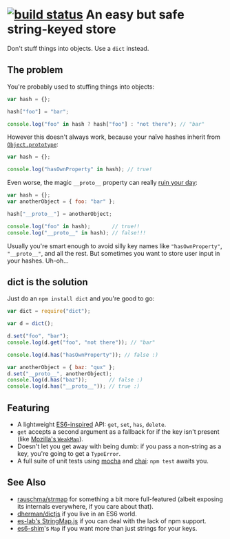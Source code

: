 [![build status](https://secure.travis-ci.org/domenic/dict.png)](http://travis-ci.org/domenic/dict)
An easy but safe string-keyed store
===================================

Don't stuff things into objects. Use a `dict` instead.

The problem
-----------

You're probably used to stuffing things into objects:

```javascript
var hash = {};

hash["foo"] = "bar";

console.log("foo" in hash ? hash["foo"] : "not there"); // "bar"
```

However this doesn't always work, because your naïve hashes inherit from
[`Object.prototype`][1]:

```javascript
var hash = {};

console.log("hasOwnProperty" in hash); // true!
```

Even worse, the magic `__proto__` property can really [ruin your day][2]:

```javascript
var hash = {};
var anotherObject = { foo: "bar" };

hash["__proto__"] = anotherObject;

console.log("foo" in hash);       // true!!
console.log("__proto__" in hash); // false!!!
```

Usually you're smart enough to avoid silly key names like `"hasOwnProperty"`, `"__proto__"`, and all the rest. But sometimes you want to
store user input in your hashes. Uh-oh…

dict is the solution
----------------------

Just do an `npm install dict` and you're good to go:

```javascript
var dict = require("dict");

var d = dict();

d.set("foo", "bar");
console.log(d.get("foo", "not there")); // "bar"

console.log(d.has("hasOwnProperty")); // false :)

var anotherObject = { baz: "qux" };
d.set("__proto__", anotherObject);
console.log(d.has("baz"));       // false :)
console.log(d.has("__proto__")); // true :)
```

Featuring
---------

* A lightweight [ES6-inspired][3] API: `get`, `set`, `has`, `delete`.
* `get` accepts a second argument as a fallback for if the key isn't present (like [Mozilla's `WeakMap`][4]).
* Doesn't let you get away with being dumb: if you pass a non-string as a key, you're going to get a `TypeError`.
* A full suite of unit tests using [mocha][5] and [chai][6]: `npm test` awaits you.

See Also
--------

* [rauschma/strmap][7] for something a bit more full-featured (albeit exposing its internals everywhere, if you care about that).
* [dherman/dictjs][8] if you live in an ES6 world.
* [es-lab's StringMap.js][9] if you can deal with the lack of npm support.
* [es6-shim][10]'s `Map` if you want more than just strings for your keys.


[1]:  https://developer.mozilla.org/en/JavaScript/Reference/Global_Objects/Object/prototype
[2]:  http://www.google.com/support/forum/p/Google+Docs/thread?tid=0cd4a00bd4aef9e4
[3]:  http://wiki.ecmascript.org/doku.php?id=harmony:simple_maps_and_sets
[4]:  https://developer.mozilla.org/en/JavaScript/Reference/Global_Objects/WeakMap
[5]:  http://visionmedia.github.com/mocha/
[6]:  http://chaijs.com/
[7]:  https://github.com/rauschma/strmap
[8]:  https://github.com/dherman/dictjs
[9]:  http://code.google.com/p/es-lab/source/browse/trunk/src/ses/StringMap.js
[10]: https://github.com/paulmillr/es6-shim
